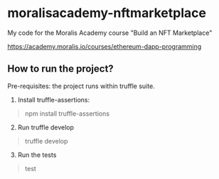 # moralisacademy-nftmarketplace
My code for the Moralis Academy course "Build an NFT Marketplace"

https://academy.moralis.io/courses/ethereum-dapp-programming


## How to run the project?


Pre-requisites: the project runs within truffle suite.

1. Install truffle-assertions:

> npm install truffle-assertions

2. Run truffle develop
> truffle develop

3. Run the tests
> test

